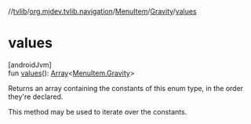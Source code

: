 //[tvlib](../../../../index.md)/[org.mjdev.tvlib.navigation](../../index.md)/[MenuItem](../index.md)/[Gravity](index.md)/[values](values.md)

# values

[androidJvm]\
fun [values](values.md)(): [Array](https://kotlinlang.org/api/latest/jvm/stdlib/kotlin/-array/index.html)&lt;[MenuItem.Gravity](index.md)&gt;

Returns an array containing the constants of this enum type, in the order they're declared.

This method may be used to iterate over the constants.
